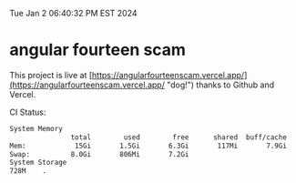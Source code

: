 Tue Jan  2 06:40:32 PM EST 2024

# angular fourteen scam


This project is live at [https://angularfourteenscam.vercel.app/](https://angularfourteenscam.vercel.app/ "dog!") thanks to Github and Vercel.

CI Status: 

```bash
System Memory
               total        used        free      shared  buff/cache   available
Mem:            15Gi       1.5Gi       6.3Gi       117Mi       7.9Gi        13Gi
Swap:          8.0Gi       806Mi       7.2Gi
System Storage
728M	.
```
```bash
